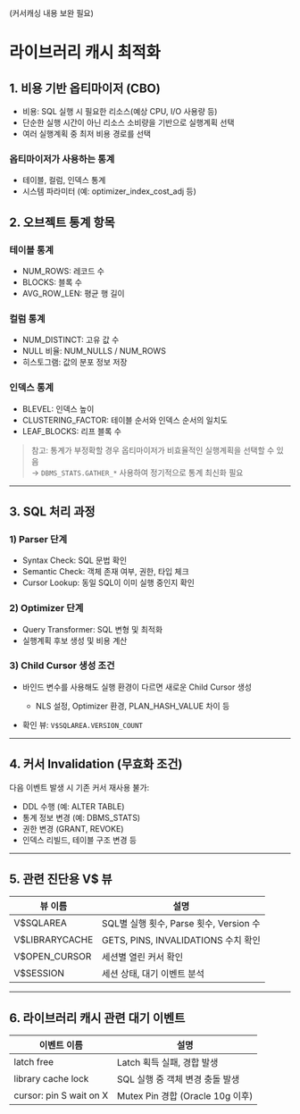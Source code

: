 (커서캐싱 내용 보완 필요)

# 라이브러리 캐시 최적화

## 1. 비용 기반 옵티마이저 (CBO)

- 비용: SQL 실행 시 필요한 리소스(예상 CPU, I/O 사용량 등)
- 단순한 실행 시간이 아닌 리소스 소비량을 기반으로 실행계획 선택
- 여러 실행계획 중 최저 비용 경로를 선택

### 옵티마이저가 사용하는 통계

- 테이블, 컬럼, 인덱스 통계
- 시스템 파라미터 (예: optimizer_index_cost_adj 등)

## 2. 오브젝트 통계 항목

### 테이블 통계

- NUM_ROWS: 레코드 수
- BLOCKS: 블록 수
- AVG_ROW_LEN: 평균 행 길이

### 컬럼 통계

- NUM_DISTINCT: 고유 값 수
- NULL 비율: NUM_NULLS / NUM_ROWS
- 히스토그램: 값의 분포 정보 저장

### 인덱스 통계

- BLEVEL: 인덱스 높이
- CLUSTERING_FACTOR: 테이블 순서와 인덱스 순서의 일치도
- LEAF_BLOCKS: 리프 블록 수

> 참고: 통계가 부정확할 경우 옵티마이저가 비효율적인 실행계획을 선택할 수 있음  
> → `DBMS_STATS.GATHER_*` 사용하여 정기적으로 통계 최신화 필요

---

## 3. SQL 처리 과정

### 1) Parser 단계

- Syntax Check: SQL 문법 확인
- Semantic Check: 객체 존재 여부, 권한, 타입 체크
- Cursor Lookup: 동일 SQL이 이미 실행 중인지 확인

### 2) Optimizer 단계

- Query Transformer: SQL 변형 및 최적화
- 실행계획 후보 생성 및 비용 계산

### 3) Child Cursor 생성 조건

- 바인드 변수를 사용해도 실행 환경이 다르면 새로운 Child Cursor 생성
  - NLS 설정, Optimizer 환경, PLAN_HASH_VALUE 차이 등

- 확인 뷰: `V$SQLAREA.VERSION_COUNT`

---

## 4. 커서 Invalidation (무효화 조건)

다음 이벤트 발생 시 기존 커서 재사용 불가:

- DDL 수행 (예: ALTER TABLE)
- 통계 정보 변경 (예: DBMS_STATS)
- 권한 변경 (GRANT, REVOKE)
- 인덱스 리빌드, 테이블 구조 변경 등

---

## 5. 관련 진단용 V$ 뷰

| 뷰 이름            | 설명 |
|--------------------|------|
| V$SQLAREA          | SQL별 실행 횟수, Parse 횟수, Version 수 |
| V$LIBRARYCACHE     | GETS, PINS, INVALIDATIONS 수치 확인 |
| V$OPEN_CURSOR      | 세션별 열린 커서 확인 |
| V$SESSION          | 세션 상태, 대기 이벤트 분석 |

---

## 6. 라이브러리 캐시 관련 대기 이벤트

| 이벤트 이름                  | 설명 |
|-----------------------------|------|
| latch free                  | Latch 획득 실패, 경합 발생 |
| library cache lock          | SQL 실행 중 객체 변경 충돌 발생 |
| cursor: pin S wait on X     | Mutex Pin 경합 (Oracle 10g 이후) |
